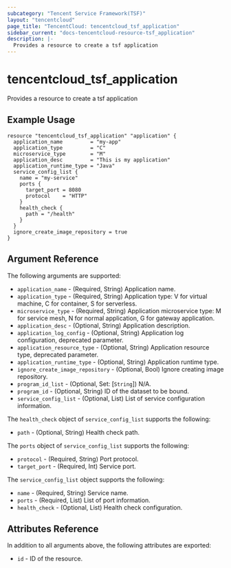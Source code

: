 ```yaml
---
subcategory: "Tencent Service Framework(TSF)"
layout: "tencentcloud"
page_title: "TencentCloud: tencentcloud_tsf_application"
sidebar_current: "docs-tencentcloud-resource-tsf_application"
description: |-
  Provides a resource to create a tsf application
---
```


# tencentcloud_tsf_application

Provides a resource to create a tsf application

## Example Usage

```hcl
resource "tencentcloud_tsf_application" "application" {
  application_name         = "my-app"
  application_type         = "C"
  microservice_type        = "M"
  application_desc         = "This is my application"
  application_runtime_type = "Java"
  service_config_list {
    name = "my-service"
    ports {
      target_port = 8080
      protocol    = "HTTP"
    }
    health_check {
      path = "/health"
    }
  }
  ignore_create_image_repository = true
}
```

## Argument Reference

The following arguments are supported:

* `application_name` - (Required, String) Application name.
* `application_type` - (Required, String) Application type: V for virtual machine, C for container, S for serverless.
* `microservice_type` - (Required, String) Application microservice type: M for service mesh, N for normal application, G for gateway application.
* `application_desc` - (Optional, String) Application description.
* `application_log_config` - (Optional, String) Application log configuration, deprecated parameter.
* `application_resource_type` - (Optional, String) Application resource type, deprecated parameter.
* `application_runtime_type` - (Optional, String) Application runtime type.
* `ignore_create_image_repository` - (Optional, Bool) Ignore creating image repository.
* `program_id_list` - (Optional, Set: [`String`]) N/A.
* `program_id` - (Optional, String) ID of the dataset to be bound.
* `service_config_list` - (Optional, List) List of service configuration information.

The `health_check` object of `service_config_list` supports the following:

* `path` - (Optional, String) Health check path.

The `ports` object of `service_config_list` supports the following:

* `protocol` - (Required, String) Port protocol.
* `target_port` - (Required, Int) Service port.

The `service_config_list` object supports the following:

* `name` - (Required, String) Service name.
* `ports` - (Required, List) List of port information.
* `health_check` - (Optional, List) Health check configuration.

## Attributes Reference

In addition to all arguments above, the following attributes are exported:

* `id` - ID of the resource.




